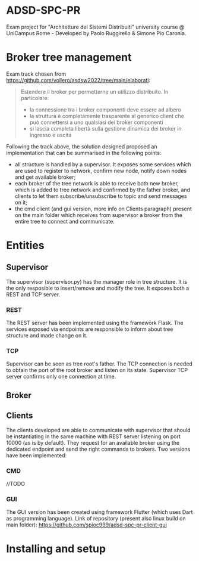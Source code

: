 # ADSD-SPC-PR
Exam project for "Architetture dei Sistemi Distribuiti" university course @ UniCampus Rome - Developed by Paolo Ruggirello & Simone Pio Caronia.


# Broker tree management

Exam track chosen from https://github.com/vollero/asdsw2022/tree/main/elaborati:

> Estendere il broker per permetterne un utilizzo distribuito. In particolare:
> - la connessione tra i broker componenti deve essere ad albero
> - la struttura è completamente trasparente al generico client che può connettersi a uno qualsiasi dei broker componenti
> - si lascia completa libertà sulla gestione dinamica dei broker in ingresso e uscita

Following the track above, the solution designed proposed an implementation that can be summarised in the following points:
- all structure is handled by a supervisor. It exposes some services which are used to register to network, confirm new node, notify down nodes and get available broker;
- each broker of the tree network is able to receive both new broker, which is added to tree network and confirmed by the father broker, and clients to let them subscribe/unsubscribe to topic and send messages on it;
- the cmd client (and gui version, more info on Clients paragraph) present on the main folder which receives from supervisor a broker from the entire tree to connect and communicate.


# Entities

## Supervisor
The supervisor (supervisor.py) has the manager role in tree structure. It is the only resposible to insert/remove and modify the tree.
It exposes both a REST and TCP server.
### REST
The REST server has been implemented using the framework Flask. The services exposed via endpoints are responsible to inform about tree structure and made change on it.

### TCP
Supervisor can be seen as tree root's father. The TCP connection is needed to obtain the port of the root broker and listen on its state.
Supervisor TCP server confirms only one connection at time.

## Broker

## Clients
The clients developed are able to communicate with supervisor that should be instantiating in the same machine with REST server listening on port 10000 (as is by default). They request for an available broker using the dedicated endpoint and send the right commands to brokers. 
Two versions have been implemented:
### CMD
//TODO
### GUI
The GUI version has been created using framework Flutter (which uses Dart as programming language).
Link of repository (present also linux build on main folder): https://github.com/spioc999/adsd-spc-pr-client-gui

# Installing and setup



